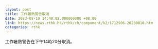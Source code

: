 ```yaml
---
layout: post
title: 工作暑熱警告取消
date: 2023-08-10 14:40:02.000000000 +08:00
link: https://news.rthk.hk/rthk/ch/component/k2/1712906-20230810.htm
categories: rthk
---
```


工作暑熱警告在下午14時20分取消。
